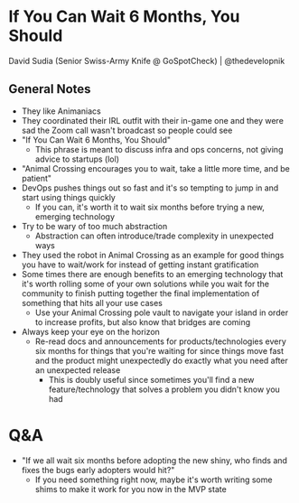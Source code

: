 # If You Can Wait 6 Months, You Should

David Sudia (Senior Swiss-Army Knife @ GoSpotCheck) | @thedevelopnik

## General Notes

- They like Animaniacs
- They coordinated their IRL outfit with their in-game one and they were sad the Zoom call wasn't broadcast so people could see
- "If You Can Wait 6 Months, You Should"
	- This phrase is meant to discuss infra and ops concerns, not giving advice to startups (lol)
- "Animal Crossing encourages you to wait, take a little more time, and be patient"
- DevOps pushes things out so fast and it's so tempting to jump in and start using things quickly
	- If you can, it's worth it to wait six months before trying a new, emerging technology
- Try to be wary of too much abstraction
	- Abstraction can often introduce/trade complexity in unexpected ways
- They used the robot in Animal Crossing as an example for good things you have to wait/work for instead of getting instant gratification
- Some times there are enough benefits to an emerging technology that it's worth rolling some of your own solutions while you wait for the community to finish putting together the final implementation of something that hits all your use cases
	- Use your Animal Crossing pole vault to navigate your island in order to increase profits, but also know that bridges are coming
- Always keep your eye on the horizon
	- Re-read docs and announcements for products/technologies every six months for things that you're waiting for since things move fast and the product might unexpectedly do exactly what you need after an unexpected release
		- This is doubly useful since sometimes you'll find a new feature/technology that solves a problem you didn't know you had

# Q&A

- "If we all wait six months before adopting the new shiny, who finds and fixes the bugs early adopters would hit?"
	- If you need something right now, maybe it's worth writing some shims to make it work for you now in the MVP state
